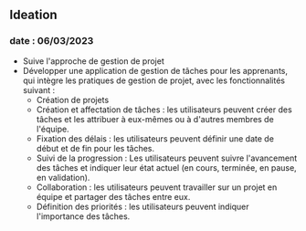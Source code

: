 ## Ideation
### date : 06/03/2023

- Suive l'approche de gestion de projet 
- Développer une application de gestion de tâches pour les apprenants, qui intègre les pratiques de gestion de projet, avec les fonctionnalités suivant :
  - Création de projets
  - Création et affectation de tâches : les utilisateurs peuvent créer des tâches et les attribuer à eux-mêmes ou à d'autres membres de l'équipe.
  - Fixation des délais : les utilisateurs peuvent définir une date de début  et de fin pour les tâches. 
  - Suivi de la progression : Les utilisateurs peuvent suivre l'avancement des tâches et indiquer leur état actuel (en cours, terminée, en pause, en validation).
  - Collaboration : les utilisateurs peuvent travailler sur un projet en équipe et partager des tâches entre eux.
  - Définition des priorités : les utilisateurs peuvent indiquer l'importance des tâches.
  
  
